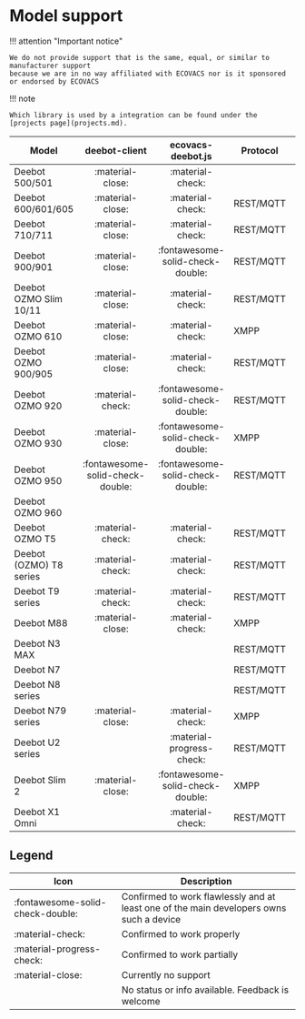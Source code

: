 # Model support

!!! attention "Important notice"

    We do not provide support that is the same, equal, or similar to manufacturer support
    because we are in no way affiliated with ECOVACS nor is it sponsored or endorsed by ECOVACS

!!! note

    Which library is used by a integration can be found under the [projects page](projects.md).

| Model                   |          deebot-client           |        ecovacs-deebot.js         | Protocol  | Data type |
| ----------------------- | :------------------------------: | :------------------------------: | --------- | --------- |
| Deebot 500/501          |         :material-close:         |         :material-check:         |           |           |
| Deebot 600/601/605      |         :material-close:         |         :material-check:         | REST/MQTT | XML       |
| Deebot 710/711          |         :material-close:         |         :material-check:         | REST/MQTT | XML       |
| Deebot 900/901          |         :material-close:         | :fontawesome-solid-check-double: | REST/MQTT | XML       |
| Deebot OZMO Slim 10/11  |         :material-close:         |         :material-check:         | REST/MQTT | XML       |
| Deebot OZMO 610         |         :material-close:         |         :material-check:         | XMPP      | XML       |
| Deebot OZMO 900/905     |         :material-close:         |         :material-check:         | REST/MQTT | XML       |
| Deebot OZMO 920         |         :material-check:         | :fontawesome-solid-check-double: | REST/MQTT | JSON      |
| Deebot OZMO 930         |         :material-close:         | :fontawesome-solid-check-double: | XMPP      | XML       |
| Deebot OZMO 950         | :fontawesome-solid-check-double: | :fontawesome-solid-check-double: | REST/MQTT | JSON      |
| Deebot OZMO 960         |                                  |                                  |           |           |
| Deebot OZMO T5          |         :material-check:         |         :material-check:         | REST/MQTT | JSON      |
| Deebot (OZMO) T8 series |         :material-check:         |         :material-check:         | REST/MQTT | JSON      |
| Deebot T9 series        |         :material-check:         |         :material-check:         | REST/MQTT | JSON      |
| Deebot M88              |         :material-close:         |         :material-check:         | XMPP      | XML       |
| Deebot N3 MAX           |                                  |                                  | REST/MQTT | JSON      |
| Deebot N7               |                                  |                                  | REST/MQTT | JSON      |
| Deebot N8 series        |                                  |                                  | REST/MQTT | JSON      |
| Deebot N79 series       |         :material-close:         |         :material-check:         | XMPP      | XML       |
| Deebot U2 series        |                                  |    :material-progress-check:     | REST/MQTT | JSON      |
| Deebot Slim 2           |         :material-close:         | :fontawesome-solid-check-double: | XMPP      | XML       |
| Deebot X1 Omni          |                                  |         :material-check:         | REST/MQTT | JSON      |

## Legend

| Icon                             | Description                                                                             |
| -------------------------------- | --------------------------------------------------------------------------------------- |
| :fontawesome-solid-check-double: | Confirmed to work flawlessly and at least one of the main developers owns such a device |
| :material-check:                 | Confirmed to work properly                                                              |
| :material-progress-check:        | Confirmed to work partially                                                             |
| :material-close:                 | Currently no support                                                                    |
|                                  | No status or info available. Feedback is welcome                                        |
